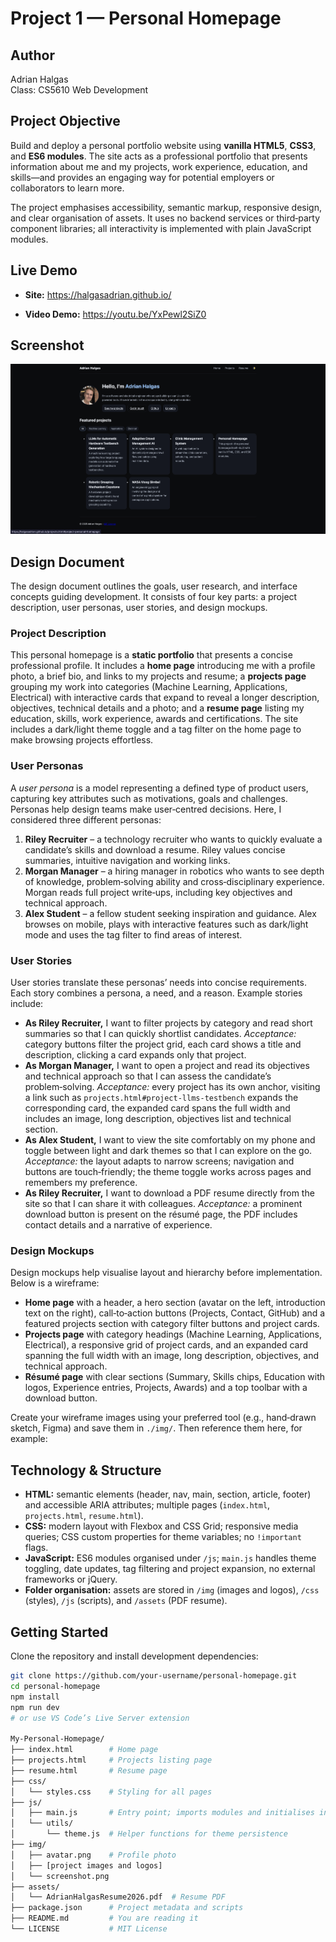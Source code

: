 # Project 1 — Personal Homepage

## Author

Adrian Halgas  
Class: CS5610 Web Development

## Project Objective

Build and deploy a personal portfolio website using **vanilla HTML5**, **CSS3**, and **ES6 modules**.  The site acts as a professional portfolio that presents information about me and my projects, work experience, education, and skills—and provides an engaging way for potential employers or collaborators to learn more.

The project emphasises accessibility, semantic markup, responsive design, and clear organisation of assets.  It uses no backend services or third‑party component libraries; all interactivity is implemented with plain JavaScript modules.

## Live Demo

- **Site:** https://halgasadrian.github.io/

- **Video Demo:** https://youtu.be/YxPewl2SiZ0

## Screenshot

![Homepage screenshot](./img/screenshot.png)


## Design Document

The design document outlines the goals, user research, and interface concepts guiding development.  It consists of four key parts: a project description, user personas, user stories, and design mockups.

### Project Description

This personal homepage is a **static portfolio** that presents a concise professional profile.  It includes a **home page** introducing me with a profile photo, a brief bio, and links to my projects and resume; a **projects page** grouping my work into categories (Machine Learning, Applications, Electrical) with interactive cards that expand to reveal a longer description, objectives, technical details and a photo; and a **resume page** listing my education, skills, work experience, awards and certifications.  The site includes a dark/light theme toggle and a tag filter on the home page to make browsing projects effortless.

### User Personas

A *user persona* is a model representing a defined type of product users, capturing key attributes such as motivations, goals and challenges.  Personas help design teams make user‑centred decisions. Here, I considered three different personas:

1. **Riley Recruiter** – a technology recruiter who wants to quickly evaluate a candidate’s skills and download a resume. Riley values concise summaries, intuitive navigation and working links.
2. **Morgan Manager** – a hiring manager in robotics who wants to see depth of knowledge, problem‑solving ability and cross‑disciplinary experience.  Morgan reads full project write‑ups, including key objectives and technical approach.
3. **Alex Student** – a fellow student seeking inspiration and guidance.  Alex browses on mobile, plays with interactive features such as dark/light mode and uses the tag filter to find areas of interest.

### User Stories

User stories translate these personas’ needs into concise requirements. Each story combines a persona, a need, and a reason. Example stories include:

- **As Riley Recruiter,** I want to filter projects by category and read short summaries so that I can quickly shortlist candidates.  *Acceptance:* category buttons filter the project grid, each card shows a title and description, clicking a card expands only that project.
- **As Morgan Manager,** I want to open a project and read its objectives and technical approach so that I can assess the candidate’s problem‑solving.  *Acceptance:* every project has its own anchor, visiting a link such as `projects.html#project-llms-testbench` expands the corresponding card, the expanded card spans the full width and includes an image, long description, objectives list and technical section.
- **As Alex Student,** I want to view the site comfortably on my phone and toggle between light and dark themes so that I can explore on the go.  *Acceptance:* the layout adapts to narrow screens; navigation and buttons are touch‑friendly; the theme toggle works across pages and remembers my preference.
- **As Riley Recruiter,** I want to download a PDF resume directly from the site so that I can share it with colleagues.  *Acceptance:* a prominent download button is present on the résumé page, the PDF includes contact details and a narrative of experience.

### Design Mockups

Design mockups help visualise layout and hierarchy before implementation. Below is a wireframe:

- **Home page** with a header, a hero section (avatar on the left, introduction text on the right), call‑to‑action buttons (Projects, Contact, GitHub) and a featured projects section with category filter buttons and project cards.
- **Projects page** with category headings (Machine Learning, Applications, Electrical), a responsive grid of project cards, and an expanded card spanning the full width with an image, long description, objectives, and technical approach.
- **Résumé page** with clear sections (Summary, Skills chips, Education with logos, Experience entries, Projects, Awards) and a top toolbar with a download button.

Create your wireframe images using your preferred tool (e.g., hand‑drawn sketch, Figma) and save them in `./img/`.  Then reference them here, for example:


## Technology & Structure

- **HTML:** semantic elements (header, nav, main, section, article, footer) and accessible ARIA attributes; multiple pages (`index.html`, `projects.html`, `resume.html`).
- **CSS:** modern layout with Flexbox and CSS Grid; responsive media queries; CSS custom properties for theme variables; no `!important` flags.
- **JavaScript:** ES6 modules organised under `/js`; `main.js` handles theme toggling, date updates, tag filtering and project expansion, no external frameworks or jQuery.
- **Folder organisation:** assets are stored in `/img` (images and logos), `/css` (styles), `/js` (scripts), and `/assets` (PDF resume).

## Getting Started

Clone the repository and install development dependencies:

```bash
git clone https://github.com/your-username/personal-homepage.git
cd personal-homepage
npm install
npm run dev
# or use VS Code’s Live Server extension

My-Personal-Homepage/
├── index.html        # Home page
├── projects.html     # Projects listing page
├── resume.html       # Resume page
├── css/
│   └── styles.css    # Styling for all pages
├── js/
│   ├── main.js       # Entry point; imports modules and initialises interactivity
│   └── utils/
│       └── theme.js  # Helper functions for theme persistence
├── img/
│   ├── avatar.png    # Profile photo
│   ├── [project images and logos]
│   └── screenshot.png 
├── assets/
│   └── AdrianHalgasResume2026.pdf  # Resume PDF
├── package.json      # Project metadata and scripts
├── README.md         # You are reading it
└── LICENSE           # MIT License
